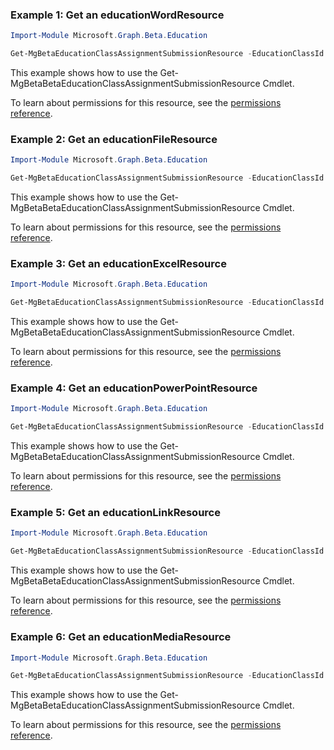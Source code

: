 ### Example 1: Get an educationWordResource

```powershellImport-Module Microsoft.Graph.Beta.Education

Get-MgBetaEducationClassAssignmentSubmissionResource -EducationClassId $educationClassId -EducationAssignmentId $educationAssignmentId -EducationSubmissionId $educationSubmissionId -EducationSubmissionResourceId $educationSubmissionResourceId
```
This example shows how to use the Get-MgBetaBetaEducationClassAssignmentSubmissionResource Cmdlet.
To learn about permissions for this resource, see the [permissions reference](/graph/permissions-reference).

### Example 2: Get an educationFileResource

```powershellImport-Module Microsoft.Graph.Beta.Education

Get-MgBetaEducationClassAssignmentSubmissionResource -EducationClassId $educationClassId -EducationAssignmentId $educationAssignmentId -EducationSubmissionId $educationSubmissionId -EducationSubmissionResourceId $educationSubmissionResourceId
```
This example shows how to use the Get-MgBetaBetaEducationClassAssignmentSubmissionResource Cmdlet.
To learn about permissions for this resource, see the [permissions reference](/graph/permissions-reference).

### Example 3: Get an educationExcelResource

```powershellImport-Module Microsoft.Graph.Beta.Education

Get-MgBetaEducationClassAssignmentSubmissionResource -EducationClassId $educationClassId -EducationAssignmentId $educationAssignmentId -EducationSubmissionId $educationSubmissionId -EducationSubmissionResourceId $educationSubmissionResourceId
```
This example shows how to use the Get-MgBetaBetaEducationClassAssignmentSubmissionResource Cmdlet.
To learn about permissions for this resource, see the [permissions reference](/graph/permissions-reference).

### Example 4: Get an educationPowerPointResource

```powershellImport-Module Microsoft.Graph.Beta.Education

Get-MgBetaEducationClassAssignmentSubmissionResource -EducationClassId $educationClassId -EducationAssignmentId $educationAssignmentId -EducationSubmissionId $educationSubmissionId -EducationSubmissionResourceId $educationSubmissionResourceId
```
This example shows how to use the Get-MgBetaBetaEducationClassAssignmentSubmissionResource Cmdlet.
To learn about permissions for this resource, see the [permissions reference](/graph/permissions-reference).

### Example 5: Get an educationLinkResource

```powershellImport-Module Microsoft.Graph.Beta.Education

Get-MgBetaEducationClassAssignmentSubmissionResource -EducationClassId $educationClassId -EducationAssignmentId $educationAssignmentId -EducationSubmissionId $educationSubmissionId -EducationSubmissionResourceId $educationSubmissionResourceId
```
This example shows how to use the Get-MgBetaBetaEducationClassAssignmentSubmissionResource Cmdlet.
To learn about permissions for this resource, see the [permissions reference](/graph/permissions-reference).

### Example 6: Get an educationMediaResource

```powershellImport-Module Microsoft.Graph.Beta.Education

Get-MgBetaEducationClassAssignmentSubmissionResource -EducationClassId $educationClassId -EducationAssignmentId $educationAssignmentId -EducationSubmissionId $educationSubmissionId -EducationSubmissionResourceId $educationSubmissionResourceId
```
This example shows how to use the Get-MgBetaBetaEducationClassAssignmentSubmissionResource Cmdlet.
To learn about permissions for this resource, see the [permissions reference](/graph/permissions-reference).

